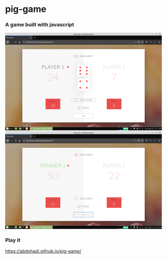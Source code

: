 # pig-game
### A game built with javascript

![screenshot 1](Screenshot.png)
![screenshot 2](Screenshot2.png)

### Play it
https://abdohadi.github.io/pig-game/
